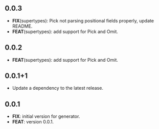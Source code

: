 ## 0.0.3

 - **FIX**(supertypes): Pick not parsing positional fields properly, update README.
 - **FEAT**(supertypes): add support for Pick and Omit.

## 0.0.2

 - **FEAT**(supertypes): add support for Pick and Omit.

## 0.0.1+1

 - Update a dependency to the latest release.

## 0.0.1

 - **FIX**: initial version for generator.
 - **FEAT**: version 0.0.1.

